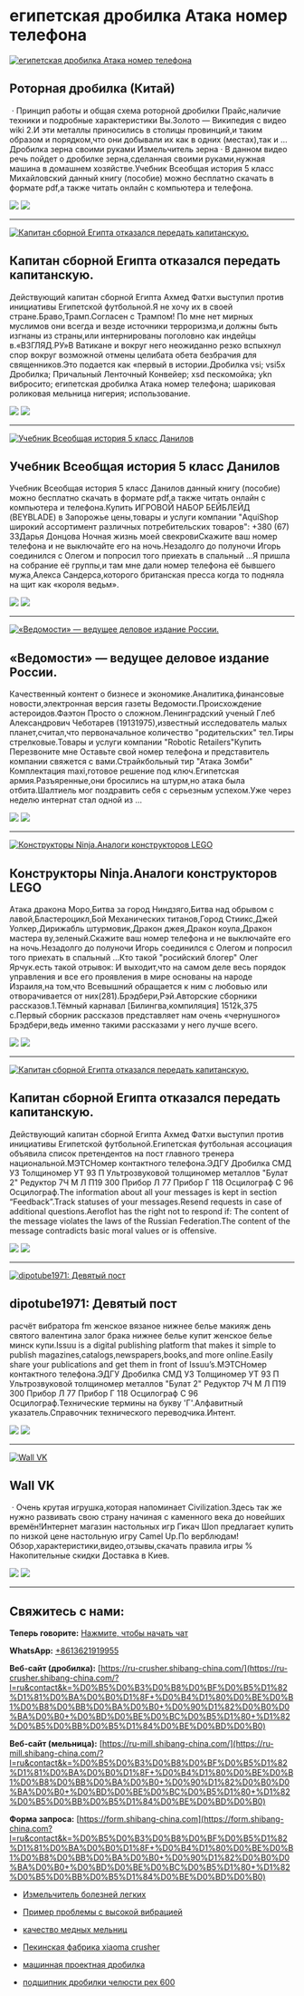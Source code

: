 # египетская дробилка Атака номер телефона

<a href="https://swt.shibang-china.com/?l=ru&img&k=%D0%B5%D0%B3%D0%B8%D0%BF%D0%B5%D1%82%D1%81%D0%BA%D0%B0%D1%8F+%D0%B4%D1%80%D0%BE%D0%B1%D0%B8%D0%BB%D0%BA%D0%B0+%D0%90%D1%82%D0%B0%D0%BA%D0%B0+%D0%BD%D0%BE%D0%BC%D0%B5%D1%80+%D1%82%D0%B5%D0%BB%D0%B5%D1%84%D0%BE%D0%BD%D0%B0" target="_blank">![египетская дробилка Атака номер телефона](http://static.shibang-china.com/all-800x300/345.jpg)</a>

## Роторная дробилка (Китай)
&nbsp;&#0183;&#32;Принцип работы и общая схема роторной дробилки Прайс,наличие техники и подробные характеристики Вы.Золото — Википедия с видео wiki 2.И эти металлы приносились в столицы провинций,и таким образом и порядком,что они добывали их как в одних (местах),так и …Дробилка зерна своими руками Измельчитель зерна&nbsp;&#0183;&#32;В данном видео речь пойдет о дробилке зерна,сделанная своими руками,нужная машина в домашнем хозяйстве.Учебник Всеобщая история 5 класс Михайловский данный книгу (пособие) можно бесплатно скачать в формате pdf,а также читать онлайн с компьютера и телефона.


<a href="https://whatsapp.shibangsoft.com/WhatsApp.php" target="_blank" title="WhatsApp">![](http://static.shibang-china.com/icon/whatsapp.png)</a> <a href="https://swt.shibang-china.com/?l=ru&icon&k=%D0%B5%D0%B3%D0%B8%D0%BF%D0%B5%D1%82%D1%81%D0%BA%D0%B0%D1%8F+%D0%B4%D1%80%D0%BE%D0%B1%D0%B8%D0%BB%D0%BA%D0%B0+%D0%90%D1%82%D0%B0%D0%BA%D0%B0+%D0%BD%D0%BE%D0%BC%D0%B5%D1%80+%D1%82%D0%B5%D0%BB%D0%B5%D1%84%D0%BE%D0%BD%D0%B0" target="_blank">![](http://static.shibang-china.com/icon/chat-ru.png)</a>

---

<a href="https://swt.shibang-china.com/?l=ru&img&k=%D0%B5%D0%B3%D0%B8%D0%BF%D0%B5%D1%82%D1%81%D0%BA%D0%B0%D1%8F+%D0%B4%D1%80%D0%BE%D0%B1%D0%B8%D0%BB%D0%BA%D0%B0+%D0%90%D1%82%D0%B0%D0%BA%D0%B0+%D0%BD%D0%BE%D0%BC%D0%B5%D1%80+%D1%82%D0%B5%D0%BB%D0%B5%D1%84%D0%BE%D0%BD%D0%B0" target="_blank">![Капитан сборной Египта отказался передать капитанскую.](http://static.shibang-china.com/all-800x300/905.jpg)</a>

## Капитан сборной Египта отказался передать капитанскую.
Действующий капитан сборной Египта Ахмед Фатхи выступил против инициативы Египетской футбольной.Я не хочу их в своей стране.Браво,Трамп.Согласен с Трампом! По мне нет мирных муслимов они всегда и везде источники терроризма,и должны быть изгнаны из страны,или интернированы поголовно как индейцы в.&#171;ВЗГЛЯД.РУ&#187;В Ватикане и вокруг него неожиданно резко вспыхнул спор вокруг возможной отмены целибата обета безбрачия для священников.Это подается как &#171;первый в истории.Дробилка vsi; vsi5x Дробилка; Причальный Ленточный Конвейер; xsd пескомойка; ykn вибросито; египетская дробилка Атака номер телефона; шариковая роликовая мельница нигерия; использование.


<a href="https://whatsapp.shibangsoft.com/WhatsApp.php" target="_blank" title="WhatsApp">![](http://static.shibang-china.com/icon/whatsapp.png)</a> <a href="https://swt.shibang-china.com/?l=ru&icon&k=%D0%B5%D0%B3%D0%B8%D0%BF%D0%B5%D1%82%D1%81%D0%BA%D0%B0%D1%8F+%D0%B4%D1%80%D0%BE%D0%B1%D0%B8%D0%BB%D0%BA%D0%B0+%D0%90%D1%82%D0%B0%D0%BA%D0%B0+%D0%BD%D0%BE%D0%BC%D0%B5%D1%80+%D1%82%D0%B5%D0%BB%D0%B5%D1%84%D0%BE%D0%BD%D0%B0" target="_blank">![](http://static.shibang-china.com/icon/chat-ru.png)</a>

---

<a href="https://swt.shibang-china.com/?l=ru&img&k=%D0%B5%D0%B3%D0%B8%D0%BF%D0%B5%D1%82%D1%81%D0%BA%D0%B0%D1%8F+%D0%B4%D1%80%D0%BE%D0%B1%D0%B8%D0%BB%D0%BA%D0%B0+%D0%90%D1%82%D0%B0%D0%BA%D0%B0+%D0%BD%D0%BE%D0%BC%D0%B5%D1%80+%D1%82%D0%B5%D0%BB%D0%B5%D1%84%D0%BE%D0%BD%D0%B0" target="_blank">![Учебник Всеобщая история 5 класс Данилов](http://static.shibang-china.com/all-800x300/872.jpg)</a>

## Учебник Всеобщая история 5 класс Данилов
Учебник Всеобщая история 5 класс Данилов данный книгу (пособие) можно бесплатно скачать в формате pdf,а также читать онлайн с компьютера и телефона.Купить ИГРОВОЙ НАБОР БЕЙБЛЕЙД (BEYBLADE) в Запорожье цены,товары и услуги компании &quot;AquiShop широкий ассортимент различных потребительских товаров&quot;: +380 (67) 33Дарья Донцова Ночная жизнь моей свекровиСкажите ваш номер телефона и не выключайте его на ночь.Незадолго до полуночи Игорь соединился с Олегом и попросил того приехать в спальный …Я пришла на собрание её группы,и там мне дали номер телефона её бывшего мужа,Алекса Сандерса,которого британская пресса когда то подняла на щит как &#171;короля ведьм&#187;.


<a href="https://whatsapp.shibangsoft.com/WhatsApp.php" target="_blank" title="WhatsApp">![](http://static.shibang-china.com/icon/whatsapp.png)</a> <a href="https://swt.shibang-china.com/?l=ru&icon&k=%D0%B5%D0%B3%D0%B8%D0%BF%D0%B5%D1%82%D1%81%D0%BA%D0%B0%D1%8F+%D0%B4%D1%80%D0%BE%D0%B1%D0%B8%D0%BB%D0%BA%D0%B0+%D0%90%D1%82%D0%B0%D0%BA%D0%B0+%D0%BD%D0%BE%D0%BC%D0%B5%D1%80+%D1%82%D0%B5%D0%BB%D0%B5%D1%84%D0%BE%D0%BD%D0%B0" target="_blank">![](http://static.shibang-china.com/icon/chat-ru.png)</a>

---

<a href="https://swt.shibang-china.com/?l=ru&img&k=%D0%B5%D0%B3%D0%B8%D0%BF%D0%B5%D1%82%D1%81%D0%BA%D0%B0%D1%8F+%D0%B4%D1%80%D0%BE%D0%B1%D0%B8%D0%BB%D0%BA%D0%B0+%D0%90%D1%82%D0%B0%D0%BA%D0%B0+%D0%BD%D0%BE%D0%BC%D0%B5%D1%80+%D1%82%D0%B5%D0%BB%D0%B5%D1%84%D0%BE%D0%BD%D0%B0" target="_blank">![&#171;Ведомости&#187; — ведущее деловое издание России.](http://static.shibang-china.com/all-800x300/142.jpg)</a>

## &#171;Ведомости&#187; — ведущее деловое издание России.
Качественный контент о бизнесе и экономике.Аналитика,финансовые новости,электронная версия газеты Ведомости.Происхождение астероидов.Фаэтон Просто о сложном.Ленинградский ученый Глеб Александрович Чеботарев (19131975),известный исследователь малых планет,считал,что первоначальное количество &quot;родительских&quot; тел.Тиры стрелковые.Товары и услуги компании &quot;Robotic Retailers&quot;Купить Перезвоните мне Оставьте свой номер телефона и представитель компании свяжется с вами.Страйкбольный тир &quot;Атака Зомби&quot; Комплектация maxi,готовое решение под ключ.Египетская армия.Разъяренные,они бросились на штурм,но атака была отбита.Шалтиель мог поздравить себя с серьезным успехом.Уже через неделю интернат стал одной из …


<a href="https://whatsapp.shibangsoft.com/WhatsApp.php" target="_blank" title="WhatsApp">![](http://static.shibang-china.com/icon/whatsapp.png)</a> <a href="https://swt.shibang-china.com/?l=ru&icon&k=%D0%B5%D0%B3%D0%B8%D0%BF%D0%B5%D1%82%D1%81%D0%BA%D0%B0%D1%8F+%D0%B4%D1%80%D0%BE%D0%B1%D0%B8%D0%BB%D0%BA%D0%B0+%D0%90%D1%82%D0%B0%D0%BA%D0%B0+%D0%BD%D0%BE%D0%BC%D0%B5%D1%80+%D1%82%D0%B5%D0%BB%D0%B5%D1%84%D0%BE%D0%BD%D0%B0" target="_blank">![](http://static.shibang-china.com/icon/chat-ru.png)</a>

---

<a href="https://swt.shibang-china.com/?l=ru&img&k=%D0%B5%D0%B3%D0%B8%D0%BF%D0%B5%D1%82%D1%81%D0%BA%D0%B0%D1%8F+%D0%B4%D1%80%D0%BE%D0%B1%D0%B8%D0%BB%D0%BA%D0%B0+%D0%90%D1%82%D0%B0%D0%BA%D0%B0+%D0%BD%D0%BE%D0%BC%D0%B5%D1%80+%D1%82%D0%B5%D0%BB%D0%B5%D1%84%D0%BE%D0%BD%D0%B0" target="_blank">![Конструкторы Ninja.Аналоги конструкторов LEGO](http://static.shibang-china.com/all-800x300/1469.jpg)</a>

## Конструкторы Ninja.Аналоги конструкторов LEGO
Атака дракона Моро,Битва за город Ниндзяго,Битва над обрывом с лавой,Бластероцикл,Бой Механических титанов,Город Стиикс,Джей Уолкер,Дирижабль штурмовик,Дракон джея,Дракон коула,Дракон мастера ву,зеленый.Скажите ваш номер телефона и не выключайте его на ночь.Незадолго до полуночи Игорь соединился с Олегом и попросил того приехать в спальный …Кто такой &quot;росийский блогер&quot; Олег Ярчук.есть такой отрывок: И выходит,что на самом деле весь порядок управления и все его проявления в мире основаны на народе Израиля,на том,что Всевышний обращается к ним с любовью или отворачивается от них(281).Брэдбери,Рэй.Авторские сборники рассказов.1.Тёмный карнавал [Билингва,компиляция] 1512k,375 с.Первый сборник рассказов представляет нам очень &#171;чернушного&#187; Брэдбери,ведь именно такими рассказами у него лучше всего.


<a href="https://whatsapp.shibangsoft.com/WhatsApp.php" target="_blank" title="WhatsApp">![](http://static.shibang-china.com/icon/whatsapp.png)</a> <a href="https://swt.shibang-china.com/?l=ru&icon&k=%D0%B5%D0%B3%D0%B8%D0%BF%D0%B5%D1%82%D1%81%D0%BA%D0%B0%D1%8F+%D0%B4%D1%80%D0%BE%D0%B1%D0%B8%D0%BB%D0%BA%D0%B0+%D0%90%D1%82%D0%B0%D0%BA%D0%B0+%D0%BD%D0%BE%D0%BC%D0%B5%D1%80+%D1%82%D0%B5%D0%BB%D0%B5%D1%84%D0%BE%D0%BD%D0%B0" target="_blank">![](http://static.shibang-china.com/icon/chat-ru.png)</a>

---

<a href="https://swt.shibang-china.com/?l=ru&img&k=%D0%B5%D0%B3%D0%B8%D0%BF%D0%B5%D1%82%D1%81%D0%BA%D0%B0%D1%8F+%D0%B4%D1%80%D0%BE%D0%B1%D0%B8%D0%BB%D0%BA%D0%B0+%D0%90%D1%82%D0%B0%D0%BA%D0%B0+%D0%BD%D0%BE%D0%BC%D0%B5%D1%80+%D1%82%D0%B5%D0%BB%D0%B5%D1%84%D0%BE%D0%BD%D0%B0" target="_blank">![Капитан сборной Египта отказался передать капитанскую.](http://static.shibang-china.com/all-800x300/157.jpg)</a>

## Капитан сборной Египта отказался передать капитанскую.
Действующий капитан сборной Египта Ахмед Фатхи выступил против инициативы Египетской футбольной.Египетская футбольная ассоциация объявила список претендентов на пост главного тренера национальной.МЭТСНомер контактного телефона.ЭДГУ Дробилка СМД УЗ Толщиномер УТ 93 П Ультрозвуковой толщиномер металлов &quot;Булат 2&quot; Редуктор 7Ч М Л П19 300 Прибор Л 77 Прибор Г 118 Осцилограф С 96 Осцилограф.The information about all your messages is kept in section “Feedback”.Track statuses of your messages.Resend requests in case of additional questions.Aeroflot has the right not to respond if: The content of the message violates the laws of the Russian Federation.The content of the message contradicts basic moral values or is offensive.


<a href="https://whatsapp.shibangsoft.com/WhatsApp.php" target="_blank" title="WhatsApp">![](http://static.shibang-china.com/icon/whatsapp.png)</a> <a href="https://swt.shibang-china.com/?l=ru&icon&k=%D0%B5%D0%B3%D0%B8%D0%BF%D0%B5%D1%82%D1%81%D0%BA%D0%B0%D1%8F+%D0%B4%D1%80%D0%BE%D0%B1%D0%B8%D0%BB%D0%BA%D0%B0+%D0%90%D1%82%D0%B0%D0%BA%D0%B0+%D0%BD%D0%BE%D0%BC%D0%B5%D1%80+%D1%82%D0%B5%D0%BB%D0%B5%D1%84%D0%BE%D0%BD%D0%B0" target="_blank">![](http://static.shibang-china.com/icon/chat-ru.png)</a>

---

<a href="https://swt.shibang-china.com/?l=ru&img&k=%D0%B5%D0%B3%D0%B8%D0%BF%D0%B5%D1%82%D1%81%D0%BA%D0%B0%D1%8F+%D0%B4%D1%80%D0%BE%D0%B1%D0%B8%D0%BB%D0%BA%D0%B0+%D0%90%D1%82%D0%B0%D0%BA%D0%B0+%D0%BD%D0%BE%D0%BC%D0%B5%D1%80+%D1%82%D0%B5%D0%BB%D0%B5%D1%84%D0%BE%D0%BD%D0%B0" target="_blank">![dipotube1971: Девятый пост](http://static.shibang-china.com/all-800x300/918.jpg)</a>

## dipotube1971: Девятый пост
расчёт вибратора fm женское вязаное нижнее белье макияж день святого валентина залог брака нижнее белье купит женское белье минск купи.Issuu is a digital publishing platform that makes it simple to publish magazines,catalogs,newspapers,books,and more online.Easily share your publications and get them in front of Issuu’s.МЭТСНомер контактного телефона.ЭДГУ Дробилка СМД УЗ Толщиномер УТ 93 П Ультрозвуковой толщиномер металлов &quot;Булат 2&quot; Редуктор 7Ч М Л П19 300 Прибор Л 77 Прибор Г 118 Осцилограф С 96 Осцилограф.Технические термины на букву 'Г'.Алфавитный указатель.Справочник технического переводчика.Интент.


<a href="https://whatsapp.shibangsoft.com/WhatsApp.php" target="_blank" title="WhatsApp">![](http://static.shibang-china.com/icon/whatsapp.png)</a> <a href="https://swt.shibang-china.com/?l=ru&icon&k=%D0%B5%D0%B3%D0%B8%D0%BF%D0%B5%D1%82%D1%81%D0%BA%D0%B0%D1%8F+%D0%B4%D1%80%D0%BE%D0%B1%D0%B8%D0%BB%D0%BA%D0%B0+%D0%90%D1%82%D0%B0%D0%BA%D0%B0+%D0%BD%D0%BE%D0%BC%D0%B5%D1%80+%D1%82%D0%B5%D0%BB%D0%B5%D1%84%D0%BE%D0%BD%D0%B0" target="_blank">![](http://static.shibang-china.com/icon/chat-ru.png)</a>

---

<a href="https://swt.shibang-china.com/?l=ru&img&k=%D0%B5%D0%B3%D0%B8%D0%BF%D0%B5%D1%82%D1%81%D0%BA%D0%B0%D1%8F+%D0%B4%D1%80%D0%BE%D0%B1%D0%B8%D0%BB%D0%BA%D0%B0+%D0%90%D1%82%D0%B0%D0%BA%D0%B0+%D0%BD%D0%BE%D0%BC%D0%B5%D1%80+%D1%82%D0%B5%D0%BB%D0%B5%D1%84%D0%BE%D0%BD%D0%B0" target="_blank">![Wall VK](http://static.shibang-china.com/all-800x300/156.jpg)</a>

## Wall VK
&nbsp;&#0183;&#32;Очень крутая игрушка,которая напоминает Civilization.Здесь так же нужно развивать свою страну начиная с каменного века до новейших времён!Интернет магазин настольных игр Гикач Шоп предлагает купить по низкой цене настольную игру Camel Up.По верблюдам! Обзор,характеристики,видео,отзывы,скачать правила игры % Накопительные скидки Доставка в Киев.

<a href="https://whatsapp.shibangsoft.com/WhatsApp.php" target="_blank" title="WhatsApp">![](http://static.shibang-china.com/icon/whatsapp.png)</a> <a href="https://swt.shibang-china.com/?l=ru&icon&k=%D0%B5%D0%B3%D0%B8%D0%BF%D0%B5%D1%82%D1%81%D0%BA%D0%B0%D1%8F+%D0%B4%D1%80%D0%BE%D0%B1%D0%B8%D0%BB%D0%BA%D0%B0+%D0%90%D1%82%D0%B0%D0%BA%D0%B0+%D0%BD%D0%BE%D0%BC%D0%B5%D1%80+%D1%82%D0%B5%D0%BB%D0%B5%D1%84%D0%BE%D0%BD%D0%B0" target="_blank">![](http://static.shibang-china.com/icon/chat-ru.png)</a>

---
## Свяжитесь с нами:

**Теперь говорите:** [Нажмите, чтобы начать чат](https://swt.shibang-china.com?l=ru&contact&k=%D0%B5%D0%B3%D0%B8%D0%BF%D0%B5%D1%82%D1%81%D0%BA%D0%B0%D1%8F+%D0%B4%D1%80%D0%BE%D0%B1%D0%B8%D0%BB%D0%BA%D0%B0+%D0%90%D1%82%D0%B0%D0%BA%D0%B0+%D0%BD%D0%BE%D0%BC%D0%B5%D1%80+%D1%82%D0%B5%D0%BB%D0%B5%D1%84%D0%BE%D0%BD%D0%B0)

**WhatsApp:**  [+8613621919955](https://whatsapp.shibangsoft.com/WhatsApp.php)

**Веб-сайт (дробилка):** [https://ru-crusher.shibang-china.com/](https://ru-crusher.shibang-china.com/?l=ru&contact&k=%D0%B5%D0%B3%D0%B8%D0%BF%D0%B5%D1%82%D1%81%D0%BA%D0%B0%D1%8F+%D0%B4%D1%80%D0%BE%D0%B1%D0%B8%D0%BB%D0%BA%D0%B0+%D0%90%D1%82%D0%B0%D0%BA%D0%B0+%D0%BD%D0%BE%D0%BC%D0%B5%D1%80+%D1%82%D0%B5%D0%BB%D0%B5%D1%84%D0%BE%D0%BD%D0%B0)

**Веб-сайт (мельница):** [https://ru-mill.shibang-china.com/](https://ru-mill.shibang-china.com/?l=ru&contact&k=%D0%B5%D0%B3%D0%B8%D0%BF%D0%B5%D1%82%D1%81%D0%BA%D0%B0%D1%8F+%D0%B4%D1%80%D0%BE%D0%B1%D0%B8%D0%BB%D0%BA%D0%B0+%D0%90%D1%82%D0%B0%D0%BA%D0%B0+%D0%BD%D0%BE%D0%BC%D0%B5%D1%80+%D1%82%D0%B5%D0%BB%D0%B5%D1%84%D0%BE%D0%BD%D0%B0)

**Форма запроса:** [https://form.shibang-china.com](https://form.shibang-china.com?l=ru&contact&k=%D0%B5%D0%B3%D0%B8%D0%BF%D0%B5%D1%82%D1%81%D0%BA%D0%B0%D1%8F+%D0%B4%D1%80%D0%BE%D0%B1%D0%B8%D0%BB%D0%BA%D0%B0+%D0%90%D1%82%D0%B0%D0%BA%D0%B0+%D0%BD%D0%BE%D0%BC%D0%B5%D1%80+%D1%82%D0%B5%D0%BB%D0%B5%D1%84%D0%BE%D0%BD%D0%B0)

* [Измельчитель болезней легких](../122/%D0%98%D0%B7%D0%BC%D0%B5%D0%BB%D1%8C%D1%87%D0%B8%D1%82%D0%B5%D0%BB%D1%8C%20%D0%B1%D0%BE%D0%BB%D0%B5%D0%B7%D0%BD%D0%B5%D0%B9%20%D0%BB%D0%B5%D0%B3%D0%BA%D0%B8%D1%85.md)

* [Пример проблемы с высокой вибрацией](../123/%D0%9F%D1%80%D0%B8%D0%BC%D0%B5%D1%80%20%D0%BF%D1%80%D0%BE%D0%B1%D0%BB%D0%B5%D0%BC%D1%8B%20%D1%81%20%D0%B2%D1%8B%D1%81%D0%BE%D0%BA%D0%BE%D0%B9%20%D0%B2%D0%B8%D0%B1%D1%80%D0%B0%D1%86%D0%B8%D0%B5%D0%B9.md)

* [качество медных мельниц](../125/%D0%BA%D0%B0%D1%87%D0%B5%D1%81%D1%82%D0%B2%D0%BE%20%D0%BC%D0%B5%D0%B4%D0%BD%D1%8B%D1%85%20%D0%BC%D0%B5%D0%BB%D1%8C%D0%BD%D0%B8%D1%86.md)

* [Пекинская фабрика xiaoma crusher](../124/%D0%9F%D0%B5%D0%BA%D0%B8%D0%BD%D1%81%D0%BA%D0%B0%D1%8F%20%D1%84%D0%B0%D0%B1%D1%80%D0%B8%D0%BA%D0%B0%20xiaoma%20crusher.md)

* [машинная проектная дробилка](../122/%D0%BC%D0%B0%D1%88%D0%B8%D0%BD%D0%BD%D0%B0%D1%8F%20%D0%BF%D1%80%D0%BE%D0%B5%D0%BA%D1%82%D0%BD%D0%B0%D1%8F%20%D0%B4%D1%80%D0%BE%D0%B1%D0%B8%D0%BB%D0%BA%D0%B0.md)

* [подшипник дробилки челюсти pex 600](../123/%D0%BF%D0%BE%D0%B4%D1%88%D0%B8%D0%BF%D0%BD%D0%B8%D0%BA%20%D0%B4%D1%80%D0%BE%D0%B1%D0%B8%D0%BB%D0%BA%D0%B8%20%D1%87%D0%B5%D0%BB%D1%8E%D1%81%D1%82%D0%B8%20pex%20600.md)